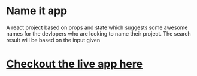 # Name it app
A react project based on props and state which suggests some awesome names for the devlopers who are looking to name their project.
The search result will be based on the input given

# <a href="https://name-it-app.netlify.app/">Checkout the live app here</a>
